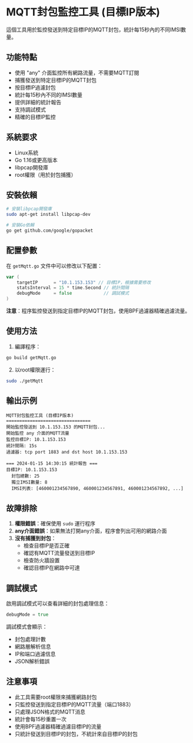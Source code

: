 # MQTT封包監控工具 (目標IP版本)

這個工具用於監控發送到特定目標IP的MQTT封包，統計每15秒內的不同IMSI數量。

## 功能特點

- 使用 "any" 介面監控所有網路流量，不需要MQTT訂閱
- 捕獲發送到特定目標IP的MQTT封包
- 按目標IP過濾封包
- 統計每15秒內不同的IMSI數量
- 提供詳細的統計報告
- 支持調試模式
- 精確的目標IP監控

## 系統要求

- Linux系統
- Go 1.16或更高版本
- libpcap開發庫
- root權限（用於封包捕獲）

## 安裝依賴

```bash
# 安裝libpcap開發庫
sudo apt-get install libpcap-dev

# 安裝Go依賴
go get github.com/google/gopacket
```

## 配置參數

在 `getMqtt.go` 文件中可以修改以下配置：

```go
var (
    targetIP      = "10.1.153.153" // 目標IP，根據需要修改
    statsInterval = 15 * time.Second // 統計間隔
    debugMode     = false            // 調試模式
)
```

**注意**：程序監控發送到指定目標IP的MQTT封包，使用BPF過濾器精確過濾流量。

## 使用方法

1. 編譯程序：
```bash
go build getMqtt.go
```

2. 以root權限運行：
```bash
sudo ./getMqtt
```

## 輸出示例

```
MQTT封包監控工具 (目標IP版本)
================================
開始監控發送到 10.1.153.153 的MQTT封包...
開始監控 any 介面的MQTT流量
監控目標IP: 10.1.153.153
統計間隔: 15s
過濾器: tcp port 1883 and dst host 10.1.153.153

=== 2024-01-15 14:30:15 統計報告 ===
目標IP: 10.1.153.153
  封包總數: 25
  獨立IMSI數量: 8
  IMSI列表: [460001234567890, 460001234567891, 460001234567892, ...]
```

## 故障排除

1. **權限錯誤**：確保使用 `sudo` 運行程序
2. **any介面錯誤**：如果無法打開any介面，程序會列出可用的網路介面
3. **沒有捕獲到封包**：
   - 檢查目標IP是否正確
   - 確認有MQTT流量發送到目標IP
   - 檢查防火牆設置
   - 確認目標IP在網路中可達

## 調試模式

啟用調試模式可以查看詳細的封包處理信息：

```go
debugMode = true
```

調試模式會顯示：
- 封包處理計數
- 網路層解析信息
- IP和端口過濾信息
- JSON解析錯誤

## 注意事項

- 此工具需要root權限來捕獲網路封包
- 只監控發送到指定目標IP的MQTT流量（端口1883）
- 只處理JSON格式的MQTT消息
- 統計會每15秒重置一次
- 使用BPF過濾器精確過濾目標IP的流量
- 只統計發送到目標IP的封包，不統計來自目標IP的封包 